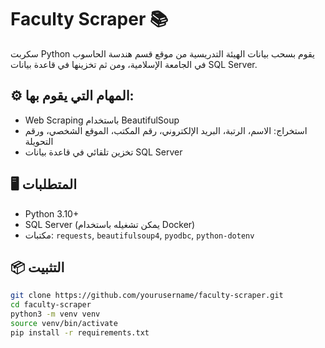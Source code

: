 # Faculty Scraper 📚

سكربت Python يقوم بسحب بيانات الهيئة التدريسية من موقع قسم هندسة الحاسوب في الجامعة الإسلامية، ومن ثم تخزينها في قاعدة بيانات SQL Server.

## ⚙️ المهام التي يقوم بها:

- Web Scraping باستخدام BeautifulSoup
- استخراج: الاسم، الرتبة، البريد الإلكتروني، رقم المكتب، الموقع الشخصي، ورقم التحويلة
- تخزين تلقائي في قاعدة بيانات SQL Server

## 🖥️ المتطلبات

- Python 3.10+
- SQL Server (يمكن تشغيله باستخدام Docker)
- مكتبات: `requests`, `beautifulsoup4`, `pyodbc`, `python-dotenv`

## 📦 التثبيت

```bash
git clone https://github.com/yourusername/faculty-scraper.git
cd faculty-scraper
python3 -m venv venv
source venv/bin/activate
pip install -r requirements.txt
